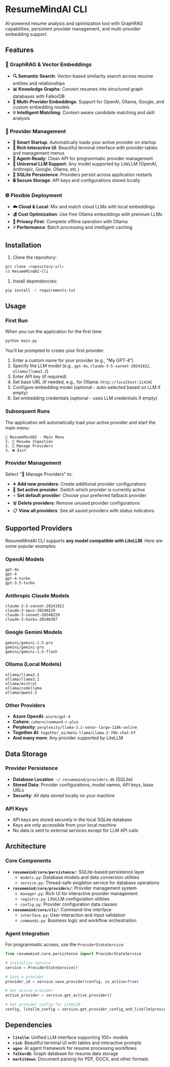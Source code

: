 # ResumeMindAI CLI

AI-powered resume analysis and optimization tool with GraphRAG capabilities, persistent provider management, and multi-provider embedding support.

## Features

### 🧠 GraphRAG & Vector Embeddings
- **🔍 Semantic Search**: Vector-based similarity search across resume entities and relationships
- **📊 Knowledge Graphs**: Convert resumes into structured graph databases with FalkorDB
- **🎯 Multi-Provider Embeddings**: Support for OpenAI, Ollama, Google, and custom embedding models
- **💡 Intelligent Matching**: Context-aware candidate matching and skill analysis

### 🔄 Provider Management
- **🚀 Smart Startup**: Automatically loads your active provider on startup
- **🎨 Rich Interactive UI**: Beautiful terminal interface with provider tables and management menus
- **🤖 Agent-Ready**: Clean API for programmatic provider management
- **🔧 Universal LLM Support**: Any model supported by LiteLLM (OpenAI, Anthropic, Google, Ollama, etc.)
- **💾 SQLite Persistence**: Providers persist across application restarts
- **🔒 Secure Storage**: API keys and configurations stored locally

### 🌐 Flexible Deployment
- **☁️ Cloud & Local**: Mix and match cloud LLMs with local embeddings
- **💰 Cost Optimization**: Use free Ollama embeddings with premium LLMs
- **🔐 Privacy First**: Complete offline operation with Ollama
- **⚡ Performance**: Batch processing and intelligent caching

## Installation

1. Clone the repository:

```bash
git clone <repository-url>
cd ResumeMindAI-Cli
```

1. Install dependencies:

```bash
pip install -r requirements.txt
```

## Usage

### First Run

When you run the application for the first time:

```bash
python main.py
```

You'll be prompted to create your first provider:

1. Enter a custom name for your provider (e.g., "My GPT-4")
2. Specify the LLM model (e.g., `gpt-4o`, `claude-3-5-sonnet-20241022`, `ollama/llama3.2`)
3. Enter API key (if required)
4. Set base URL (if needed, e.g., for Ollama: `http://localhost:11434`)
5. Configure embedding model (optional - auto-selected based on LLM if empty)
6. Set embedding credentials (optional - uses LLM credentials if empty)

### Subsequent Runs

The application will automatically load your active provider and start the main menu:

```text
🎯 ResumeMindAI - Main Menu
1. 📄 Resume Ingestion
2. 🤖 Manage Providers  
3. ❌ Exit
```

### Provider Management

Select "🤖 Manage Providers" to:

- ➕ **Add new providers**: Create additional provider configurations
- 🎯 **Set active provider**: Switch which provider is currently active
- ⭐ **Set default provider**: Choose your preferred fallback provider
- 🗑️ **Delete providers**: Remove unused provider configurations
- 📋 **View all providers**: See all saved providers with status indicators

## Supported Providers

ResumeMindAI CLI supports **any model compatible with LiteLLM**. Here are some popular examples:

### OpenAI Models

```text
gpt-4o
gpt-4
gpt-4-turbo
gpt-3.5-turbo
```

### Anthropic Claude Models

```text
claude-3-5-sonnet-20241022
claude-3-opus-20240229
claude-3-sonnet-20240229
claude-3-haiku-20240307
```

### Google Gemini Models

```text
gemini/gemini-1.5-pro
gemini/gemini-pro
gemini/gemini-1.5-flash
```

### Ollama (Local Models)

```text
ollama/llama3.2
ollama/llama3.1
ollama/mistral
ollama/codellama
ollama/qwen2.5
```

### Other Providers

- **Azure OpenAI**: `azure/gpt-4`
- **Cohere**: `cohere/command-r-plus`
- **Perplexity**: `perplexity/llama-3.1-sonar-large-128k-online`
- **Together AI**: `together_ai/meta-llama/Llama-2-70b-chat-hf`
- **And many more**: Any provider supported by LiteLLM

## Data Storage

### Provider Persistence

- **Database Location**: `~/.resumemind/providers.db` (SQLite)
- **Stored Data**: Provider configurations, model names, API keys, base URLs
- **Security**: All data stored locally on your machine

### API Keys

- API keys are stored securely in the local SQLite database
- Keys are only accessible from your local machine
- No data is sent to external services except for LLM API calls

## Architecture

### Core Components

- **`resumemind/core/persistence/`**: SQLite-based persistence layer
  - `models.py`: Database models and data conversion utilities
  - `service.py`: Thread-safe singleton service for database operations
- **`resumemind/core/providers/`**: Provider management system
  - `manager.py`: Rich UI for interactive provider management
  - `registry.py`: LiteLLM configuration utilities
  - `config.py`: Provider configuration data classes
- **`resumemind/core/cli/`**: Command-line interface
  - `interface.py`: User interaction and input validation
  - `commands.py`: Business logic and workflow orchestration

### Agent Integration

For programmatic access, use the `ProviderStateService`:

```python
from resumemind.core.persistence import ProviderStateService

# Initialize service
service = ProviderStateService()

# Save a provider
provider_id = service.save_provider(config, is_active=True)

# Get active provider
active_provider = service.get_active_provider()

# Get provider config for LiteLLM
config, litellm_config = service.get_provider_config_and_litellm(provider_id)
```

## Dependencies

- **`litellm`**: Unified LLM interface supporting 100+ models
- **`rich`**: Beautiful terminal UI with tables and interactive prompts
- **`agno`**: AI agent framework for resume processing workflows
- **`falkordb`**: Graph database for resume data storage
- **`markitdown`**: Document parsing for PDF, DOCX, and other formats
